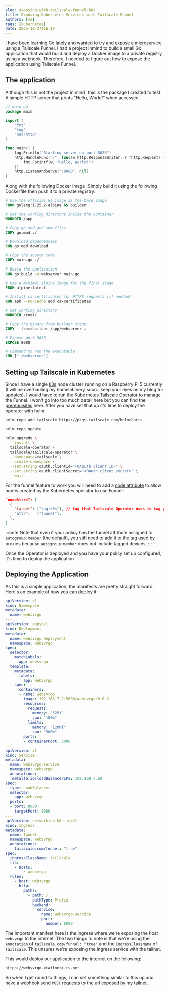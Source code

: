 ```yaml
---
slug: exposing-with-tailscale-funnel-k8s
title: Exposing Kubernetes Services with Tailscale Funnel
authors: [me]
tags: [kubernetes]
date: 2025-10-27T16:19
---
```


I have been learning Go lately and wanted to try and expose a microservice using a Tailscale Funnel. I had a project inmind to build a small Go application that would build and deploy a Docker image to a private registry using a webhook. Therefore, I needed to figure out how to expose the application using Tailscale Funnel.

<!-- truncate -->

## The application

Although this is not the project in mind, this is the package I created to test. A simple HTTP server that prints "Hello, World!" when accessed.

```go
// main.go
package main

import (
	"fmt"
	"log"
	"net/http"
)

func main() {
	log.Println("Starting server on port 8080")
	http.HandleFunc("/", func(w http.ResponseWriter, r *http.Request) {
		fmt.Fprintf(w, "Hello, World!")
	})
	http.ListenAndServe(":8080", nil)
}
```

Along with the following Docker image. Simply build it using the following Dockerfile then push it to a private registry.

```Dockerfile
# Use the official Go image as the base image
FROM golang:1.25.2-alpine AS builder

# Set the working directory inside the container
WORKDIR /app

# Copy go mod and sum files
COPY go.mod ./

# Download dependencies
RUN go mod download

# Copy the source code
COPY main.go ./

# Build the application
RUN go build -o webserver main.go

# Use a minimal alpine image for the final stage
FROM alpine:latest

# Install ca-certificates for HTTPS requests (if needed)
RUN apk --no-cache add ca-certificates

# Set working directory
WORKDIR /root/

# Copy the binary from builder stage
COPY --from=builder /app/webserver .

# Expose port 8080
EXPOSE 8080

# Command to run the executable
CMD ["./webserver"]
```
## Setting up Tailscale in Kubernetes

Since I have a single [k3s](https://k3s.io/) node cluster running on a Raspberry Pi 5 currently (I will be overhauling my homelab very soon...keep your eyes on my blog for updates). I would have to run the [Kubernetes Tailscale Operator](https://tailscale.com/kb/1236/kubernetes-operator) to manage the Funnel. I won't go into too much detail here but you can find the [prerequisites](https://tailscale.com/kb/1236/kubernetes-operator#prerequisites) here. After you have set that up it's time to deploy the operator with helm.

```bash showLineNumbers
helm repo add tailscale https://pkgs.tailscale.com/helmcharts

helm repo update

helm upgrade \
  --install \
  tailscale-operator \
  tailscale/tailscale-operator \
  --namespace=tailscale \
  --create-namespace \
  --set-string oauth.clientId="<OAauth client ID>" \
  --set-string oauth.clientSecret="<OAuth client secret>" \
  --wait
```
For the funnel feature to work you will need to add a [node attribute](https://tailscale.com/kb/1223/funnel#requirements-and-limitations) to allow nodes created by the Kubernetes operator to use Funnel:

```json
"nodeAttrs": [
  {
    "target": ["tag:k8s"], // tag that Tailscale Operator uses to tag proxies; defaults to 'tag:k8s'
    "attr":   ["funnel"],
  },
]
```
:::note
Note that even if your policy has the funnel attribute assigned to `autogroup:member` (the default), you still need to add it to the tag used by proxies because `autogroup:member` does not include tagged devices.
:::

Once the Operator is deployed and you have your policy set up configured, it's time to deploy the application.

## Deploying the Application

As this is a simple application, the manifests are pretty straight forward. Here's an example of how you can deploy it:

```yaml
apiVersion: v1
kind: Namespace
metadata:
  name: websvrgo
---
apiVersion: apps/v1
kind: Deployment
metadata:
  name: websvrgo-deployment
  namespace: websvrgo
spec:
  selector:
    matchLabels:
      app: websvrgo
  template:
    metadata:
      labels:
        app: websvrgo
    spec:
      containers:
      - name: websvrgo
        image: 192.168.7.2:5000/websvrgo:0.0.2
        resources:
          requests:
            memory: "32Mi"
            cpu: "100m"
          limits:
            memory: "128Mi"
            cpu: "500m"
        ports:
        - containerPort: 8080
---
apiVersion: v1
kind: Service
metadata:
  name: websvrgo-service
  namespace: websvrgo
  annotations:
   metallb.io/loadBalancerIPs: 192.168.7.60
spec:
  type: LoadBalancer
  selector:
    app: websvrgo
  ports:
  - port: 8080
    targetPort: 8080
---
apiVersion: networking.k8s.io/v1
kind: Ingress
metadata:
  name: funnel
  namespace: websvrgo
  annotations:
    tailscale.com/funnel: "true"
spec:
  ingressClassName: tailscale
  tls:
    - hosts:
        - websvrgo
  rules:
    - host: websvrgo
      http:
        paths:
          - path: /
            pathType: Prefix
            backend:
              service:
                name: websvrgo-service
                port:
                  number: 8080
```
The important manifest here is the ingress where we're exposing the host `websvrgo` to the internet. The two things to note is that we're using the `annotation` of `tailscale.com/funnel: "true"` and the `IngressClassName` of `tailscale`. This unsures we're exposing the ingress service with the tailnet.

This would deploy our application to the internet on the following:

```txt
https://websvrgo.<tailnet>.ts.net
```

So when I get round to things, I can set something similar to this up and have a webhook send `POST` requests to the url exposed by my tailnet.
